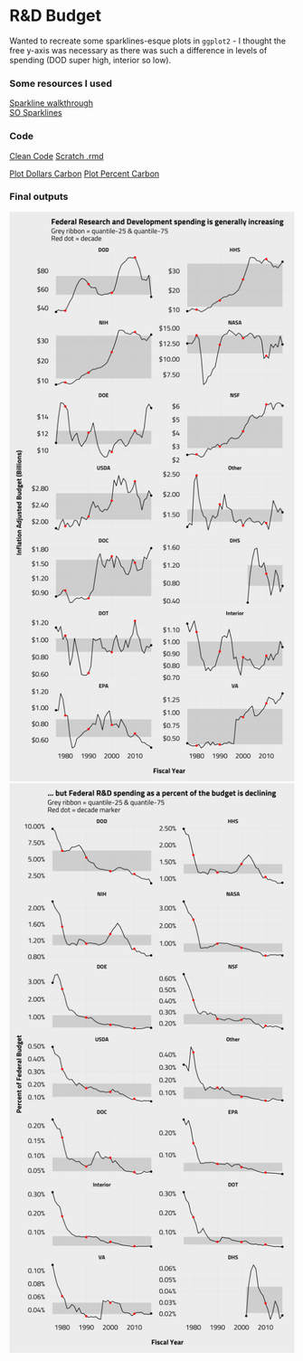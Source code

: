 # R&D Budget

Wanted to recreate some sparklines-esque plots in `ggplot2` - I thought the free y-axis was necessary as there was such a difference in levels of spending (DOD super high, interior so low).


### Some resources I used
[Sparkline walkthrough](https://education.arcus.chop.edu/sparklines-ggplot2/)  
[SO Sparklines](https://stackoverflow.com/questions/35434760/sparklines-in-ggplot2)

### Code

[Clean Code](rd_budget_gh.R) 
[Scratch .rmd](rd_budget.Rmd)

[Plot Dollars Carbon](dollars.png) 
[Plot Percent Carbon](percent.png)

### Final outputs

![](rd_dollars.png)
![](rd_percent.png)
